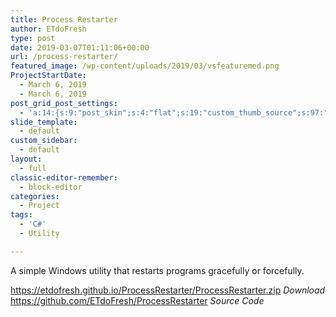 ```yaml
---
title: Process Restarter
author: ETdoFresh
type: post
date: 2019-03-07T01:11:06+00:00
url: /process-restarter/
featured_image: /wp-content/uploads/2019/03/vsfeaturemed.png
ProjectStartDate:
  - March 6, 2019
  - March 6, 2019
post_grid_post_settings:
  - 'a:14:{s:9:"post_skin";s:4:"flat";s:19:"custom_thumb_source";s:97:"https://www.etdofresh.com/wp-content/plugins/post-grid/assets/frontend/css/images/placeholder.png";s:16:"thumb_custom_url";s:0:"";s:17:"font_awesome_icon";s:0:"";s:23:"font_awesome_icon_color";s:0:"";s:22:"font_awesome_icon_size";s:0:"";s:17:"custom_youtube_id";s:0:"";s:15:"custom_vimeo_id";s:0:"";s:21:"custom_dailymotion_id";s:0:"";s:14:"custom_mp3_url";s:0:"";s:20:"custom_soundcloud_id";s:0:"";s:16:"custom_video_MP4";s:0:"";s:16:"custom_video_OGV";s:0:"";s:17:"custom_video_WEBM";s:0:"";}'
slide_template:
  - default
custom_sidebar:
  - default
layout:
  - full
classic-editor-remember:
  - block-editor
categories:
  - Project
tags:
  - 'C#'
  - Utility

---
```

A simple Windows utility that restarts programs gracefully or forcefully.

<p class="SoftwareLink">
  <a href="https://etdofresh.github.io/ProcessRestarter/ProcessRestarter.zip">https://etdofresh.github.io/ProcessRestarter/ProcessRestarter.zip</a> <em>Download</em><br /><a href="https://github.com/ETdoFresh/ProcessRestarter">https://github.com/ETdoFresh/ProcessRestarter</a> <em>Source Code</em>
</p>